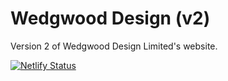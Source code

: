 # Wedgwood Design (v2)

Version 2 of Wedgwood Design Limited's website.

[![Netlify Status](https://api.netlify.com/api/v1/badges/41bb6881-64c8-4083-85dc-d08ab4cd93e7/deploy-status)](https://app.netlify.com/sites/wedgwooddesign/deploys)
